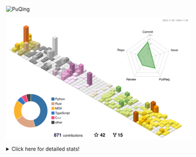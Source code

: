 ![PuQing](https://user-images.githubusercontent.com/27223114/171565019-9a56fae6-b08b-421f-99db-7e830da42371.png)

![](./profile-3d-contrib/profile-season-animate.svg)

<details>
<summary>Click here for detailed stats!</summary>

<!--START_SECTION:waka-->
![Lines of code](https://img.shields.io/badge/From%20Hello%20World%20I%27ve%20Written-1.4%20million%20lines%20of%20code-blue)

**🐱 My GitHub Data** 

> 📦 413.0 kB Used in GitHub's Storage 
 > 
> 🚫 Not Opted to Hire
 > 
> 📜 61 Public Repositories 
 > 
> 🔑 30 Private Repositories 
 > 
**I'm a Night 🦉** 

```text
🌞 Morning                508 commits         ██░░░░░░░░░░░░░░░░░░░░░░░   06.64 % 
🌆 Daytime                3297 commits        ███████████░░░░░░░░░░░░░░   43.07 % 
🌃 Evening                1704 commits        ██████░░░░░░░░░░░░░░░░░░░   22.26 % 
🌙 Night                  2146 commits        ███████░░░░░░░░░░░░░░░░░░   28.03 % 
```


📊 **This Week I Spent My Time On** 

```text
💬 Programming Languages: 
Browsing                 11 hrs 27 mins      ████████░░░░░░░░░░░░░░░░░   30.96 % 
GitHubing                7 hrs 18 mins       █████░░░░░░░░░░░░░░░░░░░░   19.73 % 
Python                   5 hrs 12 mins       ████░░░░░░░░░░░░░░░░░░░░░   14.07 % 
Searching                4 hrs 46 mins       ███░░░░░░░░░░░░░░░░░░░░░░   12.91 % 
Fish Touching            2 hrs 21 mins       ██░░░░░░░░░░░░░░░░░░░░░░░   06.36 % 

🔥 Editors: 
Chrome                   26 hrs 27 mins      ██████████████████░░░░░░░   71.46 % 
VS Code                  8 hrs 25 mins       ██████░░░░░░░░░░░░░░░░░░░   22.77 % 
fish                     2 hrs 7 mins        █░░░░░░░░░░░░░░░░░░░░░░░░   05.75 % 
Obsidian                 0 secs              ░░░░░░░░░░░░░░░░░░░░░░░░░   00.03 % 

💻 Operating System: 
Mac                      28 hrs 37 mins      ███████████████████░░░░░░   77.31 % 
Linux                    5 hrs 46 mins       ████░░░░░░░░░░░░░░░░░░░░░   15.60 % 
WSL                      2 hrs 37 mins       ██░░░░░░░░░░░░░░░░░░░░░░░   07.09 % 
```


<!--END_SECTION:waka-->
</details>
